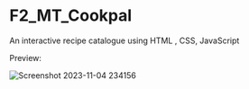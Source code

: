 # F2_MT_Cookpal

 An interactive recipe catalogue using HTML , CSS, JavaScript

Preview:

![Screenshot 2023-11-04 234156](https://github.com/Jeba3210/F2_MT_Cookpal/assets/137270674/ecd0fba2-5e1b-4e97-80bb-b7ab5ff41372)
